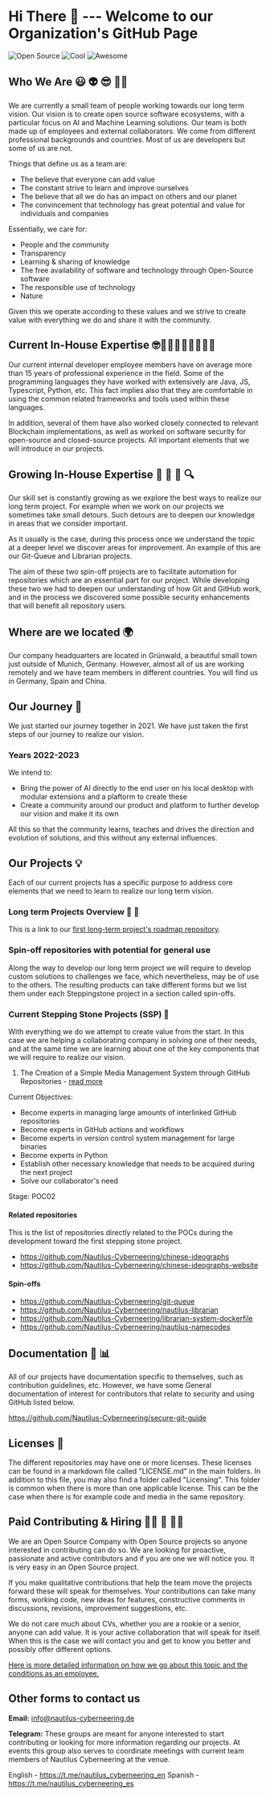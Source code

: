 # Hi There 👋 --- Welcome to our Organization's GitHub Page

![Open Source](https://badgen.net/badge/Open%20Source/100%25/DA2CE7)
![Cool](https://badgen.net/badge/Cool/100%25/FF7F50)
![Awesome](https://badgen.net/badge/icon/awesome?icon=awesome&label)


## Who We Are :smiley: :alien: :sunglasses: 🙋‍♀️

We are currently a small team of people working towards our long term vision. Our vision is to create open source software ecosystems, with a particular focus on AI and Machine Learning solutions.
Our team is both made up of employees and external collaborators. We come from different professional backgrounds and countries.
Most of us are developers but some of us are not.

Things that define us as a team are:

- The believe that everyone can add value
- The constant strive to learn and improve ourselves
- The believe that all we do has an impact on others and our planet
- The convincement that technology has great potential and value for individuals and companies

Essentially, we care for:

- People and the community
- Transparency
- Learning & sharing of knowledge
- The free availability of software and technology through Open-Source software
- The responsible use of technology
- Nature

Given this we operate according to these values and we strive to create value with everything we do and share it with the community.

## Current In-House Expertise 🤓🕵️‍♀️🕵️‍♂️👩‍⚕️👨‍⚕️

Our current internal developer employee members have on average more than 15 years of professional experience in the field. Some of the programming languages they have worked with extensively are Java, JS, Typescript, Python, etc. This fact implies also that they are comfortable in using the common related frameworks and tools used within these languages.

In addition, several of them have also worked closely connected to relevant Blockchain implementations, as well as worked on software security for open-source and closed-source projects. All important elements that we will introduce in our projects.

## Growing In-House Expertise 👀 🧠 📖 🔍

Our skill set is constantly growing as we explore the best ways to realize our long term project. For example when we work on our projects we sometimes take small detours. Such detours are to deepen our knowledge in areas that we consider important.

As it usually is the case, during this process once we understand the topic at a deeper level we discover areas for improvement. An example of this are our Git-Queue and Librarian projects.

The aim of these two spin-off projects are to facilitate automation for repositories which are an essential part for our project. While developing these two we had to deepen our understanding of how Git and GitHub work, and in the process we discovered some possible security enhancements that will benefit all repository users.

## Where are we located :earth_africa:

Our company headquarters are located in Grünwald, a beautiful small town just outside of Munich, Germany. However, almost all of us are working remotely and we have team members in different countries.
You will find us in Germany, Spain and China.

## Our Journey :rocket:

We just started our journey together in 2021. We have just taken the first steps of our journey to realize our vision.

### Years 2022-2023

We intend to:

- Bring the power of AI directly to the end user on his local desktop with modular extensions and a plaftorm to create these
- Create a community around our product and platform to further develop our vision and make it its own

All this so that the community learns, teaches and drives the direction and evolution of solutions, and this without any external influences.

## Our Projects  :bulb:

Each of our current projects has a specific purpose to address core elements that we need to learn to realize our long term vision.

### Long term Projects Overview  :telescope:  :dart:

This is a link to our [first long-term project's roadmap repository](https://github.com/Nautilus-Cyberneering/ai_assistant_roadmap).

### Spin-off repositories with potential for general use

Along the way to develop our long term project we will require to develop custom solutions to challenges we face, which nevertheless, may be of use to the others.
The resulting products can take different forms but we list them under each Steppingstone project in a section called spin-offs.

### Current Stepping Stone Projects (SSP) :nut_and_bolt:

With everything we do we attempt to create value from the start.
In this case we are helping a collaborating company in solving one of their needs, and at the same time we are learning about one of the key components that we will require to realize our vision.

1. The Creation of a Simple Media Management System through GitHub Repositories - [read more](https://github.com/Nautilus-Cyberneering/chinese-ideographs/blob/main/README.md)

Current Objectives:

- Become experts in managing large amounts of interlinked GitHub repositories
- Become experts in GitHub actions and workflows
- Become experts in version control system management for large binaries
- Become experts in Python
- Establish other necessary knowledge that needs to be acquired during the next project
- Solve our collaborator's need

Stage: POC02

#### Related repositories

This is the list of repositories directly related to the POCs during the development toward the first stepping stone project.

- <https://github.com/Nautilus-Cyberneering/chinese-ideographs>
- <https://github.com/Nautilus-Cyberneering/chinese-ideographs-website>

#### Spin-offs

- <https://github.com/Nautilus-Cyberneering/git-queue>
- <https://github.com/Nautilus-Cyberneering/nautilus-librarian>
- <https://github.com/Nautilus-Cyberneering/librarian-system-dockerfile>
- <https://github.com/Nautilus-Cyberneering/nautilus-namecodes>

## Documentation :page_with_curl: :bar_chart:

All of our projects have documentation specific to themselves, such as contribution guidelines, etc. However, we have some General documentation of interest for contributors that relate to security and using GitHub listed below.

<https://github.com/Nautilus-Cyberneering/secure-git-guide>

## Licenses 🧾

The different repositories may have one or more licenses. These licenses can be found in a markdown file called "LICENSE.md"  in the main folders. In addition to this file, you may also find a folder called "Licensing". This folder is common when there is more than one applicable license. This can be the case when there is for example code and media in the same repository.

## Paid Contributing & Hiring 👩‍💻 💸 👨‍💻

We are an Open Source Company with Open Source projects so anyone interested in contributing can do so.
We are looking for proactive, passionate and active contributors and if you are one we will notice you. It is very easy in an Open Source project.

If you make qualitative contributions that help the team move the projects forward these will speak for themselves.
Your contributions can take many forms, working code, new ideas for features, constructive comments in discussions, revisions, improvement suggestions, etc.

We do not care much about CVs, whether you are a rookie or a senior, anyone can add value.
It is your active collaboration that will speak for itself. When this is the case we will contact you and get to know you better and possibly offer different options.

[Here is more detailed information on how we go about this topic and the conditions as an employee.](https://github.com/Nautilus-Cyberneering/.github/blob/main/hiring/hiring_process.md)

## Other forms to contact us

**Email:** info@nautilus-cyberneering.de

**Telegram:**
These groups are meant for anyone interested to start contributing or looking for more information regarding our projects. At events this group also serves to coordinate meetings with current team members of Nautilus Cyberneering at the venue.

English - https://t.me/nautilus_cyberneering_en
Spanish - https://t.me/nautilus_cyberneering_es



<!--

**Here are some ideas to get you started:**

🙋‍♀️ A short introduction - what is your organization all about?

🌈 Contribution guidelines - how can the community get involved?

💻 Useful resources - where can the community find your docs? Is there anything else the community should know?

🍿 Fun facts - what does your team eat for breakfast?

🧙 Remember, you can do mighty things with the power of [Markdown](https://docs.github.com/github/writing-on-github/getting-started-with-writing-and-formatting-on-github/basic-writing-and-formatting-syntax)
-->
